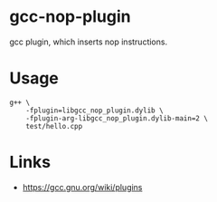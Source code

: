 # gcc-nop-plugin

gcc plugin, which inserts nop instructions.

# Usage

```
g++ \
    -fplugin=libgcc_nop_plugin.dylib \
    -fplugin-arg-libgcc_nop_plugin.dylib-main=2 \
    test/hello.cpp
```

# Links

* https://gcc.gnu.org/wiki/plugins
